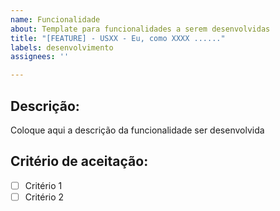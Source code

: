 ```yaml
---
name: Funcionalidade
about: Template para funcionalidades a serem desenvolvidas
title: "[FEATURE] - USXX - Eu, como XXXX ......"
labels: desenvolvimento
assignees: ''

---
```


## Descrição:
Coloque aqui a descrição da funcionalidade ser desenvolvida

## Critério de aceitação:
- [ ] Critério 1
- [ ] Critério 2
